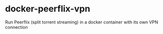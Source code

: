 # docker-peerflix-vpn
Run Peerflix (split torrent streaming) in a docker container with its own VPN connection
